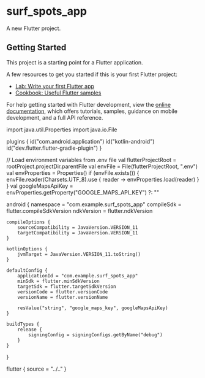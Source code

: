 # surf_spots_app

A new Flutter project.

## Getting Started

This project is a starting point for a Flutter application.

A few resources to get you started if this is your first Flutter project:

- [Lab: Write your first Flutter app](https://docs.flutter.dev/get-started/codelab)
- [Cookbook: Useful Flutter samples](https://docs.flutter.dev/cookbook)

For help getting started with Flutter development, view the
[online documentation](https://docs.flutter.dev/), which offers tutorials,
samples, guidance on mobile development, and a full API reference.


import java.util.Properties
import java.io.File

plugins {
    id("com.android.application")
    id("kotlin-android")
    id("dev.flutter.flutter-gradle-plugin")
}

// Load environment variables from .env file
val flutterProjectRoot = rootProject.projectDir.parentFile
val envFile = File(flutterProjectRoot, ".env")
val envProperties = Properties()
if (envFile.exists()) {
    envFile.reader(Charsets.UTF_8).use { reader ->
        envProperties.load(reader)
    }
}
val googleMapsApiKey = envProperties.getProperty("GOOGLE_MAPS_API_KEY") ?: ""

android {
    namespace = "com.example.surf_spots_app"
    compileSdk = flutter.compileSdkVersion
    ndkVersion = flutter.ndkVersion

    compileOptions {
        sourceCompatibility = JavaVersion.VERSION_11
        targetCompatibility = JavaVersion.VERSION_11
    }

    kotlinOptions {
        jvmTarget = JavaVersion.VERSION_11.toString()
    }

    defaultConfig {
        applicationId = "com.example.surf_spots_app"
        minSdk = flutter.minSdkVersion
        targetSdk = flutter.targetSdkVersion
        versionCode = flutter.versionCode
        versionName = flutter.versionName

        resValue("string", "google_maps_key", googleMapsApiKey)
    }

    buildTypes {
        release {
            signingConfig = signingConfigs.getByName("debug")
        }
    }
}

flutter {
    source = "../.."
}